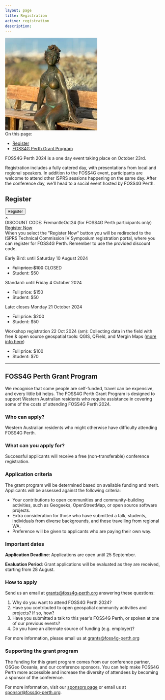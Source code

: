 ```yaml
---
layout: page
title: Registration
active: registration
description:
---
```


<div class="on-this-page">
    <div><img src="/assets/img/freo/bather.webp" alt="Statue of woman bathing"></div>
    <div class="page-menu"> 
    On this page:
        <ul>
            <li><a href="#register">Register</a></li>
            <li><a href="#grant-program">FOSS4G Perth Grant Program</a></li>
        </ul>
    </div>
</div>

FOSS4G Perth 2024 is a one day event taking place on October 23rd.

Registration includes a fully catered day, with presentations from local and regional speakers. In addition to the FOSS4G event, participants are welcome to attend other ISPRS sessions happening on the same day. After the conference day, we'll head to a social event hosted by FOSS4G Perth.

<div id="register" class="anchor-offset"></div>


## Register
<!-- Trigger/Open The Modal -->
<div class="button_wrapper center">
  <button id="regoBtn" class="button">Register</button>
</div>

<!-- The Modal -->
<div id="regoModal" class="modal">

  <!-- Modal content -->
  <div class="modal-content">
    <span class="close">&times;</span>
    <div>DISCOUNT CODE: <span class="bold">FremantleOct24</span> (for FOSS4G Perth participants only)</div>
    <div class="inner-regobutton">
      <a href="https://interpoint.eventsair.com/isprs/isprsrego" class="btn" target="_blank">Register Now</a>
    </div>
    <div>
      When you select the "Register Now" button you will be redirected to the ISPRS Technical Commission IV Symposium registration portal, where you can register for FOSS4G Perth. Remember to use the provided discount code.
    </div>
  </div>

</div>

Early Bird: until Saturday 10 August 2024
* ~~Full price: $100~~ CLOSED
* Student: $50

Standard: until Friday 4 October 2024
* Full price: $150
* Student: $50

Late: closes Monday 21 October 2024
* Full price: $200
* Student: $50

Workshop registration
22 Oct 2024 (am): Collecting data in the field with free & open source geospatial tools: QGIS, QField, and Mergin Maps (<a href="/program#workshop">more info here</a>)
* Full price: $100
* Student: $70

<div id="grant-program" class="anchor-offset"></div>

<hr/>

## FOSS4G Perth Grant Program


We recognise that some people are self-funded, travel can be expensive, and every little bit helps. The FOSS4G Perth Grant Program is designed to support Western Australian residents who require assistance in covering some of the costs of attending FOSS4G Perth 2024.

### Who can apply?

Western Australian residents who might otherwise have difficulty attending FOSS4G Perth.

### What can you apply for?

Successful applicants will receive a free (non-transferable) conference registration.

### Application criteria

The grant program will be determined based on available funding and merit. Applicants will be assessed against the following criteria:
- Your contributions to open communities and community-building activities, such as Geogeeks, OpenStreetMap, or open source software projects.
- Extra consideration for those who have submitted a talk, students, individuals from diverse backgrounds, and those travelling from regional WA.
- Preference will be given to applicants who are paying their own way.

### Important dates

**Application Deadline**: Applications are open until 25 September.

**Evaluation Period**: Grant applications will be evaluated as they are received, starting from 28 August.

### How to apply

Send us an email at <grants@foss4g-perth.org> answering these questions:

1. Why do you want to attend FOSS4G Perth 2024?
2. Have you contributed to open geospatial community activities and projects? If so, how?
3. Have you submitted a talk to this year's FOSS4G Perth, or spoken at one of our previous events?
4. Do you have an alternate source of funding (e.g. employer)?

For more information, please email us at <grants@foss4g-perth.org>

### Supporting the grant program

The funding for this grant program comes from our conference partner, OSGeo Oceania, and our conference sponsors.  You can help make FOSS4G Perth more accessible and increase the diversity of attendees by becoming a sponsor of the conference.

For more information, visit our [sponsors page](/sponsors) or email us at <sponsor@foss4g-perth.org>.

<script>
var modal = document.getElementById("regoModal");
var btn = document.getElementById("regoBtn");
var span = document.getElementsByClassName("close")[0];

btn.onclick = function() {
  modal.style.display = "block";
}

span.onclick = function() {
  modal.style.display = "none";
}

window.onclick = function(event) {
  if (event.target == modal) {
    modal.style.display = "none";
  }
}

document.addEventListener('click', function(event) {
  if (event.target.tagName === 'A' && event.target.target === '_blank') {
    modal.style.display = "none";
  }
});

</script>
